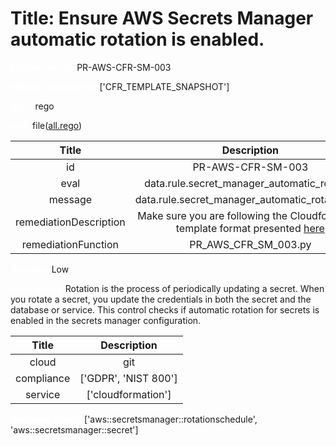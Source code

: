 



# Title: Ensure AWS Secrets Manager automatic rotation is enabled.


***<font color="white">Master Test Id:</font>*** PR-AWS-CFR-SM-003

***<font color="white">Master Snapshot Id:</font>*** ['CFR_TEMPLATE_SNAPSHOT']

***<font color="white">type:</font>*** rego

***<font color="white">rule:</font>*** file([all.rego])  
  
  
  
  

|Title|Description|
| :---: | :---: |
|id|PR-AWS-CFR-SM-003|
|eval|data.rule.secret_manager_automatic_rotation|
|message|data.rule.secret_manager_automatic_rotation_err|
|remediationDescription|Make sure you are following the Cloudformation template format presented <a href='https://docs.aws.amazon.com/AWSCloudFormation/latest/UserGuide/aws-resource-secretsmanager-rotationschedule.html' target='_blank'>here</a>|
|remediationFunction|PR_AWS_CFR_SM_003.py|


***<font color="white">Severity:</font>*** Low

***<font color="white">Description:</font>*** Rotation is the process of periodically updating a secret. When you rotate a secret, you update the credentials in both the secret and the database or service. This control checks if automatic rotation for secrets is enabled in the secrets manager configuration.  
  
  

|Title|Description|
| :---: | :---: |
|cloud|git|
|compliance|['GDPR', 'NIST 800']|
|service|['cloudformation']|


***<font color="white">Resource Types:</font>*** ['aws::secretsmanager::rotationschedule', 'aws::secretsmanager::secret']


[all.rego]: https://github.com/prancer-io/prancer-compliance-test/tree/master/aws/iac/all.rego
